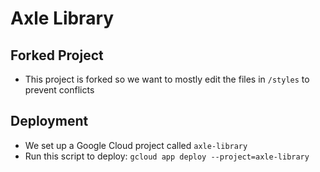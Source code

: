 # Axle Library

## Forked Project
- This project is forked so we want to mostly edit the files in `/styles` to prevent conflicts

## Deployment
- We set up a Google Cloud project called `axle-library`
- Run this script to deploy: `gcloud app deploy --project=axle-library`